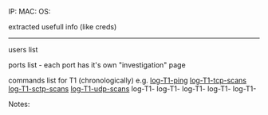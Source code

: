 IP:
MAC:
OS: 

extracted usefull info (like creds)
****
users list

ports list - each port has it's own "investigation" page

commands list for T1 (chronologically)
e.g.
[log-T1-ping](./log-T1-ping)
[log-T1-tcp-scans](./log-T1-tcp-scans)
[log-T1-sctp-scans](./log-T1-sctp-scans)
[log-T1-udp-scans](./log-T1-udp-scans)
log-T1-
log-T1-
log-T1-
log-T1-
log-T1-

Notes: